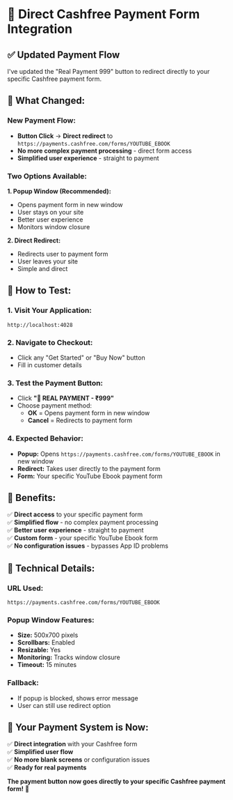 # 🔴 Direct Cashfree Payment Form Integration

## ✅ **Updated Payment Flow**

I've updated the "Real Payment 999" button to redirect directly to your specific Cashfree payment form.

## 🎯 **What Changed:**

### **New Payment Flow:**
- **Button Click** → **Direct redirect** to `https://payments.cashfree.com/forms/YOUTUBE_EBOOK`
- **No more complex payment processing** - direct form access
- **Simplified user experience** - straight to payment

### **Two Options Available:**

**1. Popup Window (Recommended):**
- Opens payment form in new window
- User stays on your site
- Better user experience
- Monitors window closure

**2. Direct Redirect:**
- Redirects user to payment form
- User leaves your site
- Simple and direct

## 🚀 **How to Test:**

### **1. Visit Your Application:**
```
http://localhost:4028
```

### **2. Navigate to Checkout:**
- Click any "Get Started" or "Buy Now" button
- Fill in customer details

### **3. Test the Payment Button:**
- Click **"🔴 REAL PAYMENT - ₹999"**
- Choose payment method:
  - **OK** = Opens payment form in new window
  - **Cancel** = Redirects to payment form

### **4. Expected Behavior:**
- **Popup:** Opens `https://payments.cashfree.com/forms/YOUTUBE_EBOOK` in new window
- **Redirect:** Takes user directly to the payment form
- **Form:** Your specific YouTube Ebook payment form

## 🎯 **Benefits:**

✅ **Direct access** to your specific payment form  
✅ **Simplified flow** - no complex payment processing  
✅ **Better user experience** - straight to payment  
✅ **Custom form** - your specific YouTube Ebook form  
✅ **No configuration issues** - bypasses App ID problems  

## 🔧 **Technical Details:**

### **URL Used:**
```
https://payments.cashfree.com/forms/YOUTUBE_EBOOK
```

### **Popup Window Features:**
- **Size:** 500x700 pixels
- **Scrollbars:** Enabled
- **Resizable:** Yes
- **Monitoring:** Tracks window closure
- **Timeout:** 15 minutes

### **Fallback:**
- If popup is blocked, shows error message
- User can still use redirect option

## 🎉 **Your Payment System is Now:**

✅ **Direct integration** with your Cashfree form  
✅ **Simplified user flow**  
✅ **No more blank screens** or configuration issues  
✅ **Ready for real payments**  

**The payment button now goes directly to your specific Cashfree payment form!** 🚀 